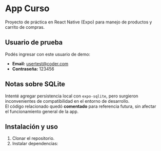 # App Curso

Proyecto de práctica en React Native (Expo) para manejo de productos y carrito de compras.

## Usuario de prueba

Podés ingresar con este usuario de demo:

- **Email:** usertest@coder.com  
- **Contraseña:** 123456

## Notas sobre SQLite

Intenté agregar persistencia local con `expo-sqlite`, pero surgieron inconvenientes de compatibilidad en el entorno de desarrollo.  
El código relacionado quedó **comentado** para referencia futura, sin afectar el funcionamiento general de la app.

## Instalación y uso

1. Clonar el repositorio.
2. Instalar dependencias:
